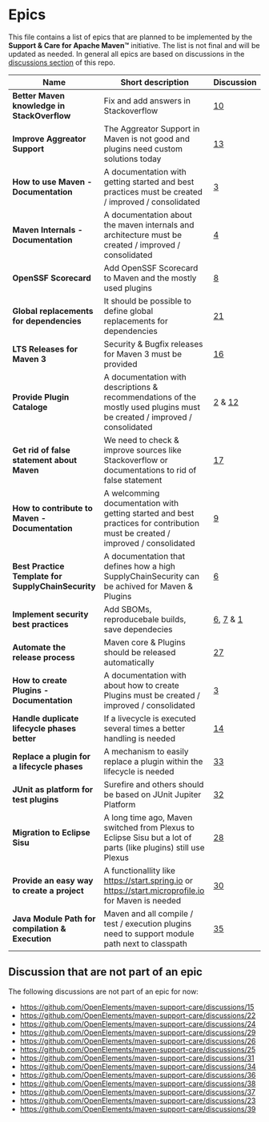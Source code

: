 # Epics

This file contains a list of epics that are planned to be implemented by the
**Support & Care for Apache Maven&trade;** initiative. The list is not final and will be updated as needed.
In general all epics are based on discussions in the
[discussions section](https://github.com/OpenElements/maven-support-care/discussions) of this repo.

| Name | Short description | Discussion  |
|---|---|---|
| **Better Maven knowledge in StackOverflow** | Fix and add answers in Stackoverflow | [10](https://github.com/OpenElements/maven-support-care/discussions/10) |
| **Improve Aggreator Support** | The Aggreator Support in Maven is not good and plugins need custom solutions today | [13](https://github.com/OpenElements/maven-support-care/discussions/13) |
| **How to use Maven - Documentation** | A documentation with getting started and best practices must be created / improved / consolidated | [3](https://github.com/OpenElements/maven-support-care/discussions/3) |
| **Maven Internals - Documentation** | A documentation about the maven internals and architecture must be created / improved / consolidated | [4](https://github.com/OpenElements/maven-support-care/discussions/4) |
| **OpenSSF Scorecard** | Add OpenSSF Scorecard to Maven and the mostly used plugins | [8](https://github.com/OpenElements/maven-support-care/discussions/8) |
| **Global replacements for dependencies** | It should be possible to define global replacements for dependencies | [21](https://github.com/OpenElements/maven-support-care/discussions/21) |
| **LTS Releases for Maven 3** | Security & Bugfix releases for Maven 3 must be provided | [16](https://github.com/OpenElements/maven-support-care/discussions/16) |
| **Provide Plugin Cataloge** | A documentation with descriptions & recommendations of the mostly used plugins must be created / improved / consolidated | [2](https://github.com/OpenElements/maven-support-care/discussions/2) & [12](https://github.com/OpenElements/maven-support-care/discussions/12) |
| **Get rid of false statement about Maven** | We need to check & improve sources like Stackoverflow or documentations to rid of false statement | [17](https://github.com/OpenElements/maven-support-care/discussions/17) |
| **How to contribute to Maven - Documentation** | A welcomming documentation with getting started and best practices for contribution must be created / improved / consolidated | [9](https://github.com/OpenElements/maven-support-care/discussions/9) |
| **Best Practice Template for SupplyChainSecurity** | A documentation that defines how a high SupplyChainSecurity can be achived for Maven & Plugins | [6](https://github.com/OpenElements/maven-support-care/discussions/6) |
| **Implement security best practices** | Add SBOMs, reproducebale builds, save dependecies | [6](https://github.com/OpenElements/maven-support-care/discussions/6), [7](https://github.com/OpenElements/maven-support-care/discussions/7) & [1](https://github.com/OpenElements/maven-support-care/discussions/1) |
| **Automate the release process** | Maven core & Plugins should be released automatically | [27](https://github.com/OpenElements/maven-support-care/discussions/27) |
| **How to create Plugins - Documentation** | A documentation with about how to create Plugins must be created / improved / consolidated | [3](https://github.com/OpenElements/maven-support-care/discussions/3) |
| **Handle duplicate lifecycle phases better** | If a livecycle is executed several times a better handling is needed | [14](https://github.com/OpenElements/maven-support-care/discussions/14) |
| **Replace a plugin for a lifecycle phases** | A mechanism to easily replace a plugin within the lifecycle is needed | [33](https://github.com/OpenElements/maven-support-care/discussions/33) |
| **JUnit as platform for test plugins** | Surefire and others should be based on JUnit Jupiter Platform | [32](https://github.com/OpenElements/maven-support-care/discussions/32) |
| **Migration to Eclipse Sisu** | A long time ago, Maven switched from Plexus to Eclipse Sisu but a lot of parts (like plugins) still use Plexus | [28](https://github.com/OpenElements/maven-support-care/discussions/28) |
| **Provide an easy way to create a project** | A functionallity like  https://start.spring.io or https://start.microprofile.io for Maven is needed | [30](https://github.com/OpenElements/maven-support-care/discussions/30) |
| **Java Module Path for compilation & Execution** | Maven and all compile / test / execution plugins need to support module path next to classpath | [35](https://github.com/OpenElements/maven-support-care/discussions/35) |

## Discussion that are not part of an epic

The following discussions are not part of an epic for now:

- https://github.com/OpenElements/maven-support-care/discussions/15
- https://github.com/OpenElements/maven-support-care/discussions/22
- https://github.com/OpenElements/maven-support-care/discussions/24
- https://github.com/OpenElements/maven-support-care/discussions/29
- https://github.com/OpenElements/maven-support-care/discussions/26
- https://github.com/OpenElements/maven-support-care/discussions/25
- https://github.com/OpenElements/maven-support-care/discussions/31
- https://github.com/OpenElements/maven-support-care/discussions/34
- https://github.com/OpenElements/maven-support-care/discussions/36
- https://github.com/OpenElements/maven-support-care/discussions/38
- https://github.com/OpenElements/maven-support-care/discussions/37
- https://github.com/OpenElements/maven-support-care/discussions/23
- https://github.com/OpenElements/maven-support-care/discussions/39

